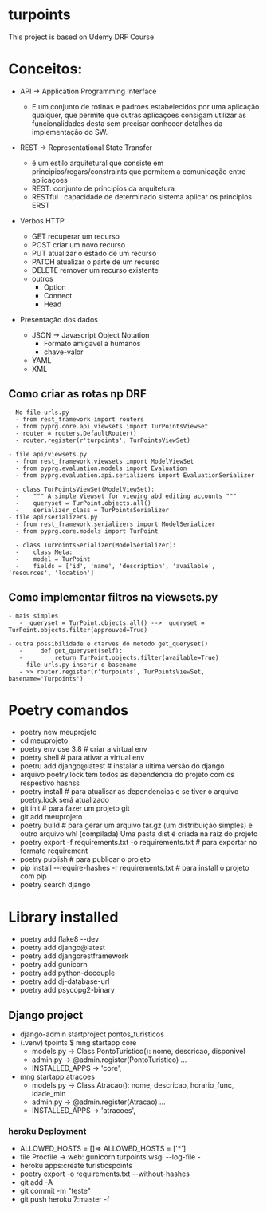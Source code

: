 # turpoints
This project is based on Udemy DRF Course

# Conceitos:
  - API -> Application Programming Interface
    -  E um conjunto de rotinas e padroes estabelecidos por uma aplicação qualquer,
    que permite que outras aplicaçoes consigam utilizar as funcionalidades desta 
    sem precisar conhecer detalhes da impĺementação do SW.
  - REST -> Representational State Transfer
    - é um estilo arquitetural que consiste em principios/regars/constraints
      que permitem a comunicação entre aplicaçoes
    - REST: conjunto de principios da arquitetura
    - RESTful : capacidade de determinado sistema aplicar os principios ERST
    
  - Verbos HTTP
    - GET recuperar um recurso
    - POST criar um novo recurso
    - PUT atualizar o estado de um recurso
    - PATCH atualizar o parte de um recurso
    - DELETE remover um recurso existente
    - outros 
      - Option
      - Connect
      - Head
    
  - Presentação dos dados
    - JSON -> Javascript Object Notation
      - Formato amigavel a humanos
      - chave-valor
    - YAML
    - XML
    
##  Como criar as rotas np DRF
    - No file urls.py 
      - from rest_framework import routers
      - from pyprg.core.api.viewsets import TurPointsViewSet
      - router = routers.DefaultRouter()
      - router.register(r'turpoints', TurPointsViewSet)
    
    - file api/viewsets.py
      - from rest_framework.viewsets import ModelViewSet 
      - from pyprg.evaluation.models import Evaluation
      - from pyprg.evaluation.api.serializers import EvaluationSerializer
        
      - class TurPointsViewSet(ModelViewSet):
      -    """ A simple Viewset for viewing abd editing accounts """
      -    queryset = TurPoint.objects.all()
      -    serializer_class = TurPointsSerializer
    - file api/serializers.py
      - from rest_framework.serializers import ModelSerializer
      - from pyprg.core.models import TurPoint

      - class TurPointsSerializer(ModelSerializer):
      -    class Meta:
      -    model = TurPoint
      -    fields = ['id', 'name', 'description', 'available', 'resources', 'location']

##  Como implementar filtros na viewsets.py
    - mais simples
       -  queryset = TurPoint.objects.all() -->  queryset = TurPoint.objects.filter(approuved=True)
  
    - outra possibilidade e ctarves do metodo get_queryset()
       -     def get_queryset(self):
       -         return TurPoint.objects.filter(available=True)
       - file urls.py inserir o basename
       - >> router.register(r'turpoints', TurPointsViewSet, basename='Turpoints')

# Poetry comandos
  - poetry new meuprojeto
  - cd meuprojeto
  - poetry env use 3.8  # criar a virtual env
  - poetry shell   # para ativar a virtual env
  - poetru add django@latest   # instalar a ultima versão do django
  - arquivo poetry.lock tem todos as dependencia do projeto com os respestivo hashss
  - poetry install   # para atualisar as dependencias e se tiver o arquivo poetry.lock será atualizado
  - git init         # para fazer um projeto git 
  - git add meuprojeto
  - poetry build   # para gerar um arquivo tar.gz (um distribuição simples) e outro arquivo whl (compilada)
    Uma pasta dist é criada na raiz do projeto
  - poetry export -f requirements.txt -o requirements.txt  # para exportar no formato requirement
  - poetry publish    # para publicar o projeto 
  - pip install --require-hashes -r requirements.txt  # para install o projeto com pip
  - poetry search django   

# Library installed
  - poetry add flake8  --dev
  - poetry add django@latest
  - poetry add djangorestframework
  - poetry add gunicorn
  - poetry add python-decouple
  - poetry add dj-database-url
  - poetry add psycopg2-binary

## Django project
  - django-admin startproject pontos_turisticos .
  - (.venv) tpoints $ mng startapp core
    - models.py -> Class PontoTuristico(): nome, descricao, disponivel
    - admin.py  -> @admin.register(PontoTuristico) ...
    - INSTALLED_APPS  -> 'core',
  - mng startapp atracoes
    - models.py -> Class Atracao(): nome, descricao, horario_func, idade_min
    - admin.py  -> @admin.register(Atracao) ...
    - INSTALLED_APPS  -> 'atracoes',
    

### heroku Deployment
  - ALLOWED_HOSTS = []=> ALLOWED_HOSTS = ['*']
  - file Procfile -> web: gunicorn turpoints.wsgi --log-file -
  - heroku apps:create turisticspoints
  - poetry export -o requirements.txt --without-hashes
  - git add -A
  - git commit -m "teste"
  - git push heroku 7:master -f




